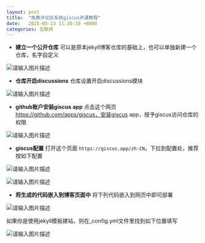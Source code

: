 ```yaml
---
layout: post
title:  "免费评论区系统giscus开通教程"
date:   2025-05-23 11:20:18 +0800
categories: 互联网
---
```


- **建立一个公开仓库**
可以是原本jekyll博客仓库的基础上，也可以单独新建一个仓库，名字自定义

![请输入图片描述][1]

- **仓库开启discussions**
仓库设置开启discussions模块

![请输入图片描述][2]

- **github账户安装giscus app**
点击这个网页 https://github.com/apps/giscus，安装giscus app，授予giscus访问仓库的权限

![请输入图片描述][3]

- **giscus配置**
打开这个页面 `https://giscus.app/zh-CN`，下拉到配置处，推荐按如下配置

![请输入图片描述][4]

![请输入图片描述][5]

- **将生成的代码嵌入到博客页面中**
将下列代码嵌入到网页中即可部署

![请输入图片描述][6]

如果你是使用jekyll模板建站，则在_config.yml文件里找到如下位置填写

![请输入图片描述][7]


  [1]: https://f80386d.webp.li/file/img-hub/1747968732493_image-20250410143322847.png
  [2]: https://f80386d.webp.li/file/img-hub/1747968727951_image-20250410143431335.png
  [3]: https://f80386d.webp.li/file/img-hub/1747968730627_image-20250410143642935.png
  [4]: https://f80386d.webp.li/file/img-hub/1747968724629_image-20250410144111042.png
  [5]: https://f80386d.webp.li/file/img-hub/1747968731510_image-20250410144046379.png
  [6]: https://f80386d.webp.li/file/img-hub/1747968731040_image-20250410144238831.png
  [7]: https://f80386d.webp.li/file/img-hub/1747968734560_image-20250410144454482.png